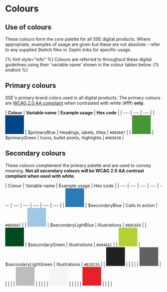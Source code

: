 # Colours

## Use of colours

These colours form the core palette for all SSE digital products. Where appropriate, examples of usage are given but these are not absolute – refer to any supplied Sketch files or Zeplin links for specific usage.

{% hint style="info" %}
Colours are referred to throughout these digital guidelines using their 'variable name' shown in the colour tables below.
{% endhint %}

## Primary colours

SSE's primary brand colors used in all digital products. The primary colours are [WCAG 2.0 AA compliant](https://www.w3.org/TR/WCAG20/#visual-audio-contrast) when contrasted with white \(\#fff\) **only**.

| **Colour** | **Variable name** | **Example usage** | **Hex code** |
| --- | --- | --- |
| ![](../.gitbook/assets/blue.png) | $primaryBlue | Headings, labels, titles | `#004687` |
| ![](../.gitbook/assets/green%20%282%29.png) | $primaryGreen | Icons, bullet points, highlights | `#469638` |

## Secondary colours

These colours complement the primary palette and are used to convey meaning. **Not all secondary colours will be WCAG 2.0 AA contrast compliant when used with white**.

| Colour | Variable name | Example usage | Hex code |
| --- | --- | --- | --- | --- | --- | --- | --- | --- | --- |
| ![](../.gitbook/assets/blue%20%282%29.png) | $secondaryBlue | Calls to action | `#004687` |
| ![](../.gitbook/assets/light-blue.png) | $secondaryLightBlue | Illustrations | `#A0C6E9` |
| ![](../.gitbook/assets/dark-green.png) | $secondaryGreen | Illustrations | `#004B1C` |
| ![](../.gitbook/assets/light-green.png) | $secondaryLightGreen | Illustrations | `#B2D235` |
| ![](../.gitbook/assets/dark-grey.png) |  |  |  |
| ![](../.gitbook/assets/grey.png) |  |  |  |
| ![](../.gitbook/assets/mid-grey.png) |  |  |  |
| ![](../.gitbook/assets/light-grey.png) |  |  |  |
| ![](../.gitbook/assets/red.png) |  |  |  |




